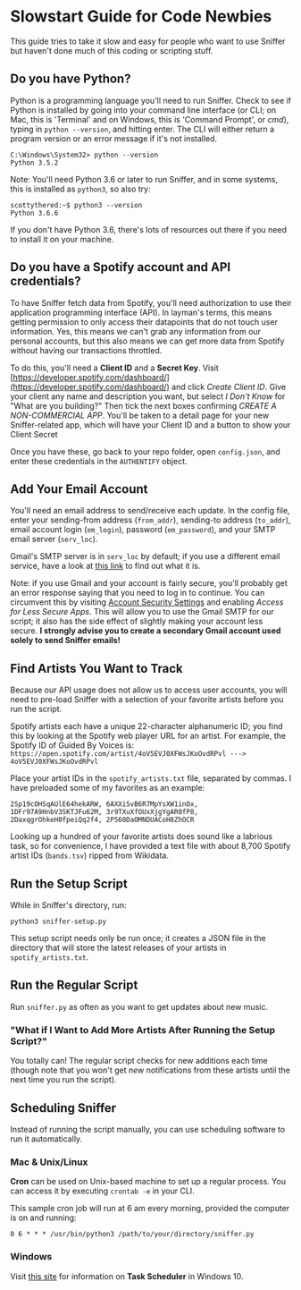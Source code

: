 # Slowstart Guide for Code Newbies
This guide tries to take it slow and easy for people who want to use Sniffer but haven't done much of this coding or scripting stuff.

## Do you have Python?

Python is a programming language you'll need to run Sniffer. Check to see if Python is installed by going into your command line interface (or CLI; on Mac, this is 'Terminal' and on Windows, this is 'Command Prompt', or *cmd*), typing in ```python --version```, and hitting enter. The CLI will either return a program version or an error message if it's not installed.

```
C:\Windows\System32> python --version
Python 3.5.2
```

Note: You'll need Python 3.6 or later to run Sniffer, and in some systems, this is installed as ```python3```, so also try:

```
scottythered:~$ python3 --version
Python 3.6.6
```

If you don't have Python 3.6, there's lots of resources out there if you need to install it on your machine.

## Do you have a Spotify account and API credentials?

To have Sniffer fetch data from Spotify, you'll need authorization to use their application programming interface (API). In layman's terms, this means getting permission to only access their datapoints that do not touch user information. Yes, this means we can't grab any information from our personal accounts, but this also means we can get more data from Spotify without having our transactions throttled.

To do this, you'll need a **Client ID** and a **Secret Key**. Visit [https://developer.spotify.com/dashboard/](https://developer.spotify.com/dashboard/) and click *Create Client ID*. Give your client any name and description you want, but select *I Don't Know* for "What are you building?" Then tick the next boxes confirming *CREATE A NON-COMMERCIAL APP*. You'll be taken to a detail page for your new Sniffer-related app, which will have your Client ID and a button to show your Client Secret

Once you have these, go back to your repo folder, open ```config.json```, and enter these credentials in the ```AUTHENTIFY``` object.

## Add Your Email Account

You'll need an email address to send/receive each update. In the config file, enter your sending-from address (```from_addr```), sending-to address (```to_addr```), email account login (```em_login```), password (```em_password```), and your SMTP email server (```serv_loc```).

Gmail's SMTP server is in ```serv_loc``` by default; if you use a different email service, have a look at [this link](https://serversmtp.com/what-is-my-smtp/) to find out what it is.

Note: if you use Gmail and your account is fairly secure, you'll probably get an error response saying that you need to log in to continue. You can circumvent this by visiting [Account Security Settings](https://www.google.com/settings/security/lesssecureapps) and enabling *Access for Less Secure Apps*. This will allow you to use the Gmail SMTP for our script; it also has the side effect of slightly making your account less secure. **I strongly advise you to create a secondary Gmail account used solely to send Sniffer emails!**

## Find Artists You Want to Track

Because our API usage does not allow us to access user accounts, you will need to pre-load Sniffer with a selection of your favorite artists before you run the script.

Spotify artists each have a unique 22-character alphanumeric ID; you find this by looking at the Spotify web player URL for an artist. For example, the Spotify ID of Guided By Voices is: ```https://open.spotify.com/artist/4oV5EVJ0XFWsJKoOvdRPvl ---> 4oV5EVJ0XFWsJKoOvdRPvl```

Place your artist IDs in the ```spotify_artists.txt``` file, separated by commas. I have preloaded some of my favorites as an example:

```
2Sp19cOHSqAUlE64hekARW, 6AXXiSvB6R7MpYsXW1inOx, 1DFr97A9HnbV3SKTJFu62M, 3r9TXuXfOUxXjgYgAR0fP8, 2DaxqgrOhkeH0fpeiQq2f4, 2P560DaOMNDUACoH8ZhOCR
```

Looking up a hundred of your favorite artists does sound like a labrious task, so for convenience, I have provided a text file with about 8,700 Spotify artist IDs (```bands.tsv```) ripped from Wikidata.

## Run the Setup Script

While in Sniffer's directory, run:

```
python3 sniffer-setup.py
```

This setup script needs only be run once; it creates a JSON file in the directory that will store the latest releases of your artists in ```spotify_artists.txt```.

## Run the Regular Script

Run ```sniffer.py``` as often as you want to get updates about new music.

### "What if I Want to Add More Artists After Running the Setup Script?"

You totally can! The regular script checks for new additions each time (though note that you won't get *new* notifications from these artists until the next time you run the script).

## Scheduling Sniffer

Instead of running the script manually, you can use scheduling software to run it automatically.

### Mac & Unix/Linux

**Cron** can be used on Unix-based machine to set up a regular process. You can access it by executing ```crontab -e``` in your CLI.

This sample cron job will run at 6 am every morning, provided the computer is on and running:

```
0 6 * * * /usr/bin/python3 /path/to/your/directory/sniffer.py
```

### Windows

Visit [this site](https://docs.microsoft.com/en-us/windows/desktop/taskschd/about-the-task-scheduler) for information on **Task Scheduler** in Windows 10.
